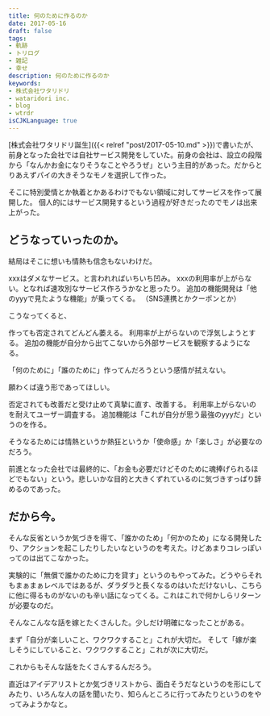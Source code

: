 ```yaml
---
title: 何のために作るのか
date: 2017-05-16
draft: false
tags:
- 軌跡
- トリログ
- 雑記
- 幸せ
description: 何のために作るのか
keywords:
- 株式会社ワタリドリ
- wataridori inc.
- blog
- wtrdr
isCJKLanguage: true
---
```

[株式会社ワタリドリ誕生]({{< relref "post/2017-05-10.md" >}})で書いたが、前身となった会社では自社サービス開発をしていた。前身の会社は、設立の段階から「なんかお金になりそうなことやろうぜ」という主目的があった。だからとりあえずパイの大きそうなモノを選択して作った。

そこに特別愛情とか執着とかあるわけでもない領域に対してサービスを作って展開した。
個人的にはサービス開発するという過程が好きだったのでモノは出来上がった。
## どうなっていったのか。
結局はそこに想いも情熱も信念もないわけだ。

xxxはダメなサービス。と言われればいちいち凹み。
xxxの利用率が上がらない。となれば速攻別なサービス作ろうかなと思ったり。
追加の機能開発は「他のyyyで見たような機能」が乗ってくる。
（SNS連携とかクーポンとか）

こうなってくると、

作っても否定されてどんどん萎える。
利用率が上がらないので浮気しようとする。
追加の機能が自分から出てこないから外部サービスを観察するようになる。

「何のために」「誰のために」作ってんだろうという感情が拭えない。

願わくば違う形であってほしい。

否定されても改善だと受け止めて真摯に直す、改善する。
利用率上がらないのを耐えてユーザー調査する。
追加機能は「これが自分が思う最強のyyyだ」というのを作る。

そうなるためには情熱というか熱狂というか「使命感」か「楽しさ」が必要なのだろう。

前進となった会社では最終的に、「お金も必要だけどそのために魂捧げられるほどでもない」という。悲しいかな目的と大きくずれているのに気づきすっぱり辞めるのであった。

## だから今。
そんな反省というか気づきを得て、「誰かのため」「何かのため」になる開発したり、アクションを起こしたりしたいなというのを考えた。けどあまりコレっぽいってのは出てこなかった。

実験的に「無償で誰かのために力を貸す」というのもやってみた。どうやらそれもまぁまぁレベルではあるが、ダラダラと長くなるのはいただけないし、こちらに他に得るものがないのも辛い話になってくる。これはこれで何かしらリターンが必要なのだ。

そんなこんなな話を嫁とたくさんした。少しだけ明確になったことがある。

まず「自分が楽しいこと、ワクワクすること」​これが大切だ。
そして「嫁が楽しそうにしていること、ワクワクすること」これが次に大切だ。

これからもそんな話をたくさんするんだろう。

直近はアイデアリストとか気づきリストから、面白そうだなというのを形にしてみたり、いろんな人の話を聞いたり、知らんところに行ってみたりというのをやってみようかなと。

